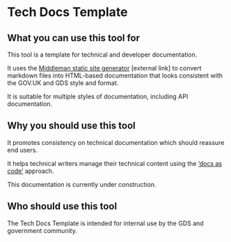 # Tech Docs Template

## What you can use this tool for

This tool is a template for technical and developer documentation.

It uses the [Middleman static site generator](https://middlemanapp.com/) [external link] to convert markdown files into HTML-based documentation that looks consistent with the GOV.UK and GDS style and format.

It is suitable for multiple styles of documentation, including API documentation.

## Why you should use this tool

It promotes consistency on technical documentation which should reassure end users.

It helps technical writers manage their technical content using the [‘docs as code’](https://gdstechnology.blog.gov.uk/2017/08/25/why-we-use-a-docs-as-code-approach-for-technical-documentation/) approach.

This documentation is currently under construction.

## Who should use this tool

The Tech Docs Template is intended for internal use by the GDS and government community.
